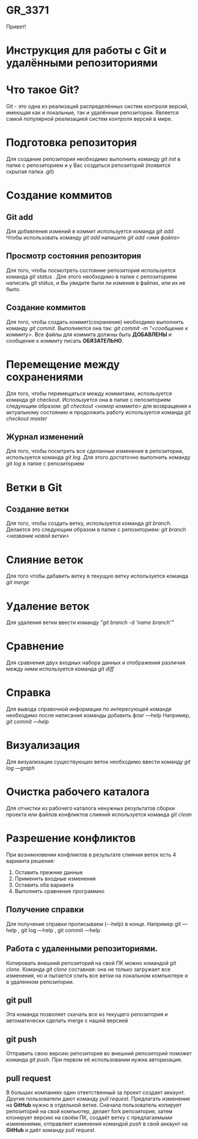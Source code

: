 # GR_3371
Привет!
# Инструкция для работы с Git и удалёнными репозиториями #

# Что такое Git? #

Git - это одна из реализаций распределённых систем контроля версий, имеющая как и локальные, так и удалённые репозитории. Является самой популярной реализацией систем контроля версий в мире.

# Подготовка репозитория #

Для создание репозитория необходимо выполнить команду *git init* в папке с репозиторием и у Вас создаться репозиторий (появится скрытая папка .git)

# Создание коммитов #

## Git add ##
Для добавления измений в коммит используется команда *git add*. Чтобы использовать команду *git add* напишите *git add <имя файла>*

## Просмотр состояния репозитория ##
Для того, чтобы посмотреть состояние репозитория используется команда *git status* . Для этого необходимо в папке с репозиторием написать git status, и Вы увидите были ли измения в файлах, или их не было.

## Создание коммитов ##
Для того, чтобы создать коммит(сохранение) необходимо выполнить команду *git commit*. Выполняется она так: *git commit -m "<сообщение к коммиту>*. Все файлы для коммита должны быть **ДОБАВЛЕНЫ** и сообщение к коммиту писать **ОБЯЗАТЕЛЬНО**.

# Перемещение между сохранениями #
Для того, чтобы перемещаться между коммитами, используется команда git checkout. Используется она в папке с пепозиторием следующим образом: *git checkout <номер коммита>* для возвращения к актуальному состоянию и продолжить работу используется команда *git checkout master*

## Журнал изменений ##
Для того, чтобы посмтреть все сделанные изменения в репозитории, используется команда *git log*. Для этого достаточно выполнить команду *git log* в папке с репозиторием

# Ветки в Git #
## Создание ветки ##

Для того, чтобы создать ветку, используется команда *git branch*. Делается это следующим образом в папке с репозиторием: *git branch <название новой ветки>*

# Слияние веток #
Для того чтобы дабавить ветку в текущую ветку используется команда *git merge*

# Удаление веток #
Для удаления ветки ввести команду *"git branch -d 'name branch'"*
# Сравнение #
Для сравнения двух входных набора данных и отображения различия между ними используется команда *git diff*

# Справка #
Для вывода справочной информации по интересующей команде необходимо после написания команды добавить флаг —help Например, *git commit —help*
# Визуализация #
Для визуализации существующих веток необходимо ввести команду *git log —graph*

# Очистка рабочего каталога
Для отчистки из рабочего каталога ненужных результатов сборки проекта или файлов конфликтов слияний используется команда *git clean*

# Разрешение конфликтов

При возникновении конфликтов в результате слияния веток есть 4 варианта решения:
1. Оставить прежние данные
2. Применить входные изменения
3. Оставить оба варианта
4. Выполнить сравнение программно

## Получение справки

Для получения справки прописываем (--help) в конце. Например git —help , git log —help , git commit —help

## Работа с удаленными репозиториями.

Копировать внешний репозиторий на свой ПК можно командой *git clone.*
Команда *git clone* составная: она не только
загружает все изменения, но и пытается слить
все ветки на локальном компьютере и в
удаленном репозитории.

## git pull

Эта команда позволяет скачать все
из текущего репозитория и автоматически
сделать merge с нашей версией

## git push

Отправить свою версию репозитория во
внешний репозиторий поможет команда *git
push*. При первом её использовании нужна авторизация.

## pull request

В больших компаниях один ответственный за проект создает аккаунт. Другие пользователи дают
команду *pull request*. Предлагать изменения на **GitHub** нужно в отдельной ветке. Сначала
пользователь копирует репозиторий на свой компьютер, делает fork репозитория, затем
клонирует версию на своём ПК, создаёт ветку с предлагаемыми изменениями, отправляет
изменения командой *push* в свой аккаунт на **GitHub** и даёт команду *pull request*.